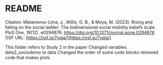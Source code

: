 # README

Citation: Matamoros-Lima, J., Willis, G. B., & Moya, M. (2023). Rising and falling on the social ladder: The bidimensional social mobility beliefs scale. PloS One, 18(12), e0294676. https://doi.org/10.1371/journal.pone.0294676 
OSF URL: [https://osf.io/7yqja/](https://osf.io/7yqja/)

This folder refers to Study 2 in the paper
Changed variables data2_sociodemo to data
Changed the order of some code blocks 
removed code that makes plots